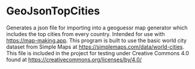 # GeoJsonTopCities
Generates a json file for importing into a geoguessr map generator which includes the top cities from every country. Intended for use with https://map-making.app. 
This program is built to use the basic world city dataset from Simple Maps at https://simplemaps.com/data/world-cities. This file is included in the project for testing under Creative Commons 4.0 found at https://creativecommons.org/licenses/by/4.0/
